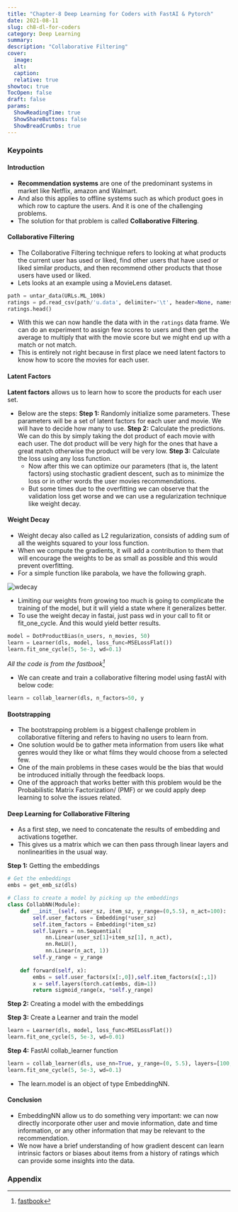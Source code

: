 ```yaml
---
title: "Chapter-8 Deep Learning for Coders with FastAI & Pytorch"
date: 2021-08-11
slug: ch8-dl-for-coders
category: Deep Learning
summary:
description: "Collaborative Filtering"
cover:
  image:
  alt:
  caption: 
  relative: true
showtoc: true
TocOpen: false
draft: false
params:
  ShowReadingTime: true
  ShowShareButtons: false
  ShowBreadCrumbs: true
---
```


### Keypoints

#### Introduction

- **Recommendation systems** are one of the predominant systems in market like Netflix, amazon and Walmart. 
- And also this applies to offline systems such as which product goes in which row to capture the users. And it is one of the challenging problems. 
- The solution for that problem is called **Collaborative Filtering**.

#### Collaborative Filtering

- The Collaborative Filtering technique refers to looking at what products the current user has used or liked, find other users that have used or liked similar products, and then recommend other products that those users have used or liked. 
- Lets looks at an example using a MovieLens dataset.

```python {linenos=true}
path = untar_data(URLs.ML_100k)
ratings = pd.read_csv(path/'u.data', delimiter='\t', header=None, names=['user','movie','rating','timestamp'])
ratings.head()
```

- With this we can now handle the data with in the `ratings` data frame. We can do an experiment to assign few scores to users and then get the average to multiply that with the movie score but we might end up with a match or not match. 
- This is entirely not right because in first place we need latent factors to know how to score the movies for each user.

#### Latent Factors

**Latent factors** allows us to learn how to score the products for each user set. 

- Below are the steps:
  **Step 1:** Randomly initialize some parameters. These parameters will be a set of latent factors for each user and movie. We will have to decide how many to use.
  **Step 2:** Calculate the predictions. We can do this by simply taking the dot product of each movie with each user. The dot product will be very high for the ones that have a great match otherwise the product will be very low.
  **Step 3:** Calculate the loss using any loss function.
  - Now after this we can optimize our parameters (that is, the latent factors) using stochastic gradient descent, such as to minimize the loss or in other words the user movies recommendations.
  - But some times due to the overfitting we can observe that the validation loss get worse and we can use a regularization technique like weight decay.

#### Weight Decay

- Weight decay also called as L2 regularization, consists of adding sum of all the weights squared to your loss function. 
- When we compute the gradients, it will add a contribution to them that will encourage the weights to be as small as possible and this would prevent overfitting. 
- For a simple function like parabola, we have the following graph.

![wdecay](/blogs/b7/wdecay.png)

- Limiting our weights from growing too much is going to complicate the training of the model, but it will yield a state where it generalizes better. 
- To use the weight decay in fastai, just pass wd in your call to fit or fit_one_cycle. And this would yield better results.

```python {linenos=true}
model = DotProductBias(n_users, n_movies, 50)
learn = Learner(dls, model, loss_func=MSELossFlat())
learn.fit_one_cycle(5, 5e-3, wd=0.1)
```
<cite>All the code is from the fastbook[^1]</cite>
[^1]: [fastbook](https://colab.research.google.com/github/fastai/fastbook/blob/master/08_collab.ipynb#scrollTo=VslC97LH7GFB)

- We can create and train a collaborative filtering model using fastAI with below code:

```python {linenos=true}
learn = collab_learner(dls, n_factors=50, y
```

#### Bootstrapping
- The bootstrapping problem is a biggest challenge problem in collaborative filtering and refers to having no users to learn from. 
- One solution would be to gather meta information from users like what genres would they like or what films they would choose from a selected few. 
- One of the main problems in these cases would be the bias that would be introduced initially through the feedback loops. 
- One of the approach that works better with this problem would be the Probabilistic Matrix Factorization/ (PMF) or we could apply deep learning to solve the issues related.

#### Deep Learning for Collaborative Filtering

- As a first step, we need to concatenate the results of embedding and activations together. 
- This gives us a matrix which we can then pass through linear layers and nonlinearities in the usual way.

**Step 1:** Getting the embeddings

```python {linenos=true}
# Get the embeddings
embs = get_emb_sz(dls)

# Class to create a model by picking up the embeddings
class CollabNN(Module):
    def __init__(self, user_sz, item_sz, y_range=(0,5.5), n_act=100):
        self.user_factors = Embedding(*user_sz)
        self.item_factors = Embedding(*item_sz)
        self.layers = nn.Sequential(
            nn.Linear(user_sz[1]+item_sz[1], n_act),
            nn.ReLU(),
            nn.Linear(n_act, 1))
        self.y_range = y_range
        
    def forward(self, x):
        embs = self.user_factors(x[:,0]),self.item_factors(x[:,1])
        x = self.layers(torch.cat(embs, dim=1))
        return sigmoid_range(x, *self.y_range)
```

**Step 2:** Creating a model with the embeddings

**Step 3:** Create a Learner and train the model

```python {linenos=true}
learn = Learner(dls, model, loss_func=MSELossFlat())
learn.fit_one_cycle(5, 5e-3, wd=0.01)
```

**Step 4:** FastAI collab_learner function

```python {linenos=true}
learn = collab_learner(dls, use_nn=True, y_range=(0, 5.5), layers=[100,50])
learn.fit_one_cycle(5, 5e-3, wd=0.1)
```

- The learn.model is an object of type EmbeddingNN.

#### Conclusion
- EmbeddingNN allow us to do something very important: we can now directly incorporate other user and movie information, date and time information, or any other information that may be relevant to the recommendation. 
- We now have a brief understanding of how gradient descent can learn intrinsic factors or biases about items from a history of ratings which can provide some insights into the data.

### Appendix